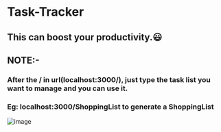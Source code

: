 # Task-Tracker
## This can boost your productivity.😃

## **NOTE:-** 
### After the / in url(localhost:3000/), just type the task list you want to manage and you can use it.
### Eg: localhost:3000/ShoppingList to generate a ShoppingList

![image](https://user-images.githubusercontent.com/77202232/155876698-b1f19d77-f8f3-4818-91ee-b6b05497fc9d.png)
